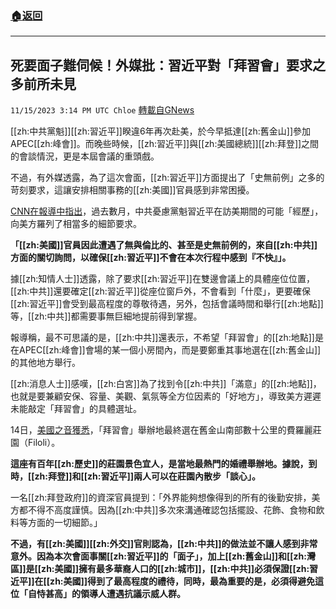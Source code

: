 ###  [:house:返回](README.md)
---


## 死要面子難伺候！外媒批：習近平對「拜習會」要求之多前所未見
`11/15/2023 3:14 PM UTC Chloe` [轉載自GNews](https://gnews.org/articles/1979940)



[[zh:中共黨魁]][[zh:習近平]]睽違6年再次赴美，於今早抵達[[zh:舊金山]]參加APEC[[zh:峰會]]。而晚些時候，[[zh:習近平]]與[[zh:美國總統]][[zh:拜登]]之間的會談情況，更是本屆會議的重頭戲。

不過，有外媒透露，為了這次會面，[[zh:習近平]]方面提出了「史無前例」之多的苛刻要求，這讓安排相關事務的[[zh:美國]]官員感到非常困擾。  

[CNN在報導中指出](https://edition.cnn.com/2023/11/14/politics/inside-biden-xi-meeting-planning/index.html)，過去數月，中共憂慮黨魁習近平在訪美期間的可能「經歷」，向美方羅列了相當多的細節要求。

**「[[zh:美國]]官員因此遭遇了無與倫比的、甚至是史無前例的，來自[[zh:中共]]方面的關切詢問，以確保[[zh:習近平]]不會在本次行程中感到『不快』」。**

  

據[[zh:知情人士]]透露，除了要求[[zh:習近平]]在雙邊會議上的具體座位位置，[[zh:中共]]還要確定[[zh:習近平]]從座位窗戶外，不會看到「什麼」，更要確保[[zh:習近平]]會受到最高程度的尊敬待遇，另外，包括會議時間和舉行[[zh:地點]]等，[[zh:中共]]都需要事無巨細地提前得到掌握。

  

報導稱，最不可思議的是，[[zh:中共]]還表示，不希望「拜習會」的[[zh:地點]]是在APEC[[zh:峰會]]會場的某一個小房間內，而是要鄭重其事地選在[[zh:舊金山]]的其他地方舉行。

  

[[zh:消息人士]]感嘆，[[zh:白宮]]為了找到令[[zh:中共]]「滿意」的[[zh:地點]]，也就是要兼顧安保、容量、美觀、氣氛等全方位因素的「好地方」，導致美方遲遲未能敲定「拜習會」的具體選址。

  

14日，[美國之音獲悉](https://www.voanews.com/a/voa-exclusive-biden-xi-to-meet-at-filoli-estate-for-4-hours-of-talks-wednesday-/7354133.html)，「拜習會」舉辦地最終選在舊金山南部數十公里的費羅麗莊園（Filoli）。

**這座有百年[[zh:歷史]]的莊園景色宜人，是當地最熱門的婚禮舉辦地。據說，到時，[[zh:拜登]]和[[zh:習近平]]兩人可以在莊園內散步「談心」。**

  

一名[[zh:拜登政府]]的資深官員提到：「外界能夠想像得到的所有的後勤安排，美方都不得不高度謹慎。因為[[zh:中共]]多次來溝通確認包括擺設、花飾、食物和飲料等方面的一切細節。」

  

**不過，有[[zh:美國]][[zh:外交]]官則認為，[[zh:中共]]的做法並不讓人感到非常意外。因為本次會面事關[[zh:習近平]]的「面子」，加上[[zh:舊金山]]和[[zh:灣區]]是[[zh:美國]]擁有最多華裔人口的[[zh:城市]]，[[zh:中共]]必須保證[[zh:習近平]]在[[zh:美國]]得到了最高程度的禮待，同時，最為重要的是，必須得避免這位「自恃甚高」的領導人遭遇抗議示威人群。**
